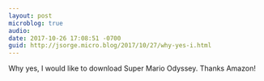 ```yaml
---
layout: post
microblog: true
audio: 
date: 2017-10-26 17:08:51 -0700
guid: http://jsorge.micro.blog/2017/10/27/why-yes-i.html
---
```

Why yes, I would like to download Super Mario Odyssey. Thanks Amazon!
